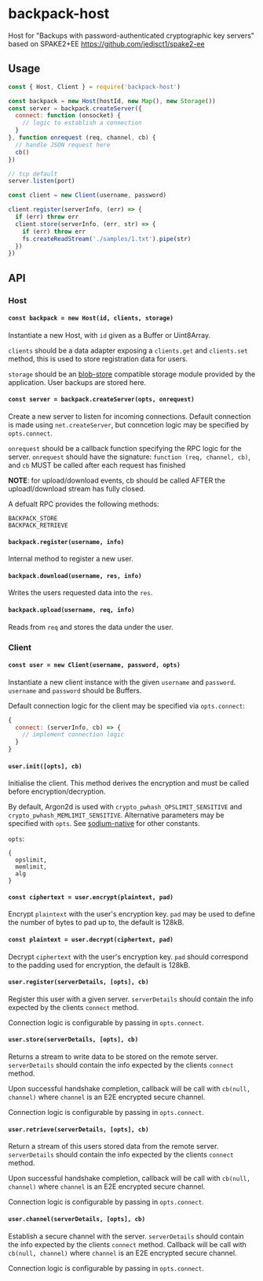 # backpack-host
Host for "Backups with password-authenticated cryptographic key servers" based on SPAKE2+EE https://github.com/jedisct1/spake2-ee

## Usage

```js
const { Host, Client } = require('backpack-host')

const backpack = new Host(hostId, new Map(), new Storage())
const server = backpack.createServer({
  connect: function (onsocket) {
    // logic to establish a connection
  }
}, function onrequest (req, channel, cb) {
  // handle JSON request here
  cb()
})

// tcp default
server.listen(port)

const client = new Client(username, password)

client.register(serverInfo, (err) => {
  if (err) throw err
  client.store(serverInfo, (err, str) => {
    if (err) throw err
    fs.createReadStream('./samples/1.txt').pipe(str)
  })
})
```

## API

### Host

#### ``const backpack = new Host(id, clients, storage)``

Instantiate a new Host, with `id` given as a Buffer or Uint8Array.

`clients` should be a data adapter exposing a `clients.get` and `clients.set` method, this is used to store registration data for users.

`storage` should be an [blob-store](https://github.com/maxogden/abstract-blob-store) compatible storage module provided by the application. User backups are stored here.

#### ``const server = backpack.createServer(opts, onrequest)``

Create a new server to listen for incoming connections. Default connection is made using `net.createServer`, but conncetion logic may be specified by `opts.connect`.

`onrequest` should be a callback function specifying the RPC logic for the server. `onrequest` should have the signature: `function (req, channel, cb)`, and `cb` MUST be called after each request has finished 

**NOTE**: for upload/download events, cb should be called AFTER the uploadl/download stream has fully closed.

A defualt RPC provides the following methods:
```
BACKPACK_STORE
BACKPACK_RETRIEVE
```

#### ``backpack.register(username, info)``

Internal method to register a new user.


#### ``backpack.download(username, res, info)``

Writes the users requested data into the `res`.


#### ``backpack.upload(username, req, info)``

Reads from `req` and stores the data under the user.

### Client

#### `const user = new Client(username, password, opts)`

Instantiate a new client instance with the given `username` and `password`. `username` and `password` should be Buffers.

Default connection logic for the client may be specified via `opts.connect`:
```js
{
  connect: (serverInfo, cb) => {
    // implement connection logic
  }
}
```

#### `user.init([opts], cb)`

Initialise the client. This method derives the encryption and must be called before encryption/decryption.

By default, Argon2d is used with `crypto_pwhash_OPSLIMIT_SENSITIVE` and `crypto_pwhash_MEMLIMIT_SENSITIVE`. Alternative parameters may be specified with `opts`. See [sodium-native](https://sodium-friends.github.io/docs/docs/passwordhashing#crypto_pwhash) for other constants.

`opts`:
```
{
  opslimit,
  memlimit,
  alg
}
```

#### `const ciphertext = user.encrypt(plaintext, pad)`

Encrypt `plaintext` with the user's encryption key. `pad` may be used to define the number of bytes to pad up to, the default is 128kB.

#### `const plaintext = user.decrypt(ciphertext, pad)`

Decrypt `ciphertext` with the user's encryption key. `pad` should correspond to the padding used for encryption, the default is 128kB.

#### `user.register(serverDetails, [opts], cb)`

Register this user with a given server. `serverDetails` should contain the info expected by the clients `connect` method.

Connection logic is configurable by passing in `opts.connect`.

#### `user.store(serverDetails, [opts], cb)`

Returns a stream to write data to be stored on the remote server. `serverDetails` should contain the info expected by the clients `connect` method.

Upon successful handshake completion, callback will be call with `cb(null, channel)` where `channel` is an E2E encrypted secure channel.

Connection logic is configurable by passing in `opts.connect`.

#### `user.retrieve(serverDetails, [opts], cb)`

Return a stream of this users stored data from the remote server. `serverDetails` should contain the info expected by the clients `connect` method.

Upon successful handshake completion, callback will be call with `cb(null, channel)` where `channel` is an E2E encrypted secure channel.

Connection logic is configurable by passing in `opts.connect`.

#### `user.channel(serverDetails, [opts], cb)`

Establish a secure channel with the server. `serverDetails` should contain the info expected by the clients `connect` method. Callback will be call with `cb(null, channel)` where `channel` is an E2E encrypted secure channel.

Connection logic is configurable by passing in `opts.connect`.
